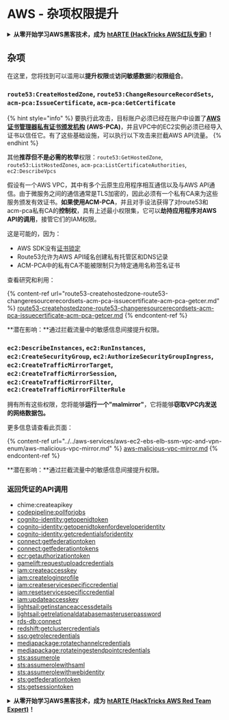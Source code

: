# AWS - 杂项权限提升

<details>

<summary><strong>从零开始学习AWS黑客技术，成为</strong> <a href="https://training.hacktricks.xyz/courses/arte"><strong>htARTE (HackTricks AWS红队专家)</strong></a><strong>！</strong></summary>

支持HackTricks的其他方式：

* 如果您希望在**HackTricks中看到您的公司广告**或**下载HackTricks的PDF**，请查看[**订阅计划**](https://github.com/sponsors/carlospolop)！
* 获取[**官方PEASS & HackTricks商品**](https://peass.creator-spring.com)
* 发现[**PEASS家族**](https://opensea.io/collection/the-peass-family)，我们独家的[**NFTs系列**](https://opensea.io/collection/the-peass-family)
* **加入** 💬 [**Discord群组**](https://discord.gg/hRep4RUj7f) 或 [**telegram群组**](https://t.me/peass) 或在**Twitter**上**关注**我 🐦 [**@carlospolopm**](https://twitter.com/carlospolopm)**。**
* **通过向** [**HackTricks**](https://github.com/carlospolop/hacktricks) 和 [**HackTricks Cloud**](https://github.com/carlospolop/hacktricks-cloud) github仓库提交PR来分享您的黑客技巧。

</details>

## 杂项

在这里，您将找到可以滥用以**提升权限**或**访问敏感数据**的**权限组合**。

### `route53:CreateHostedZone`, `route53:ChangeResourceRecordSets`, `acm-pca:IssueCertificate`, `acm-pca:GetCertificate`

{% hint style="info" %}
要执行此攻击，目标账户必须已经在账户中设置了[**AWS证书管理器私有证书颁发机构**](https://aws.amazon.com/certificate-manager/private-certificate-authority/) **(AWS-PCA)**，并且VPC中的EC2实例必须已经导入证书以信任它。有了这些基础设施，可以执行以下攻击来拦截AWS API流量。
{% endhint %}

其他**推荐但不是必需的枚举**权限：`route53:GetHostedZone`, `route53:ListHostedZones`, `acm-pca:ListCertificateAuthorities`, `ec2:DescribeVpcs`

假设有一个AWS VPC，其中有多个云原生应用程序相互通信以及与AWS API通信。由于微服务之间的通信通常是TLS加密的，因此必须有一个私有CA来为这些服务颁发有效证书。**如果使用ACM-PCA**，并且对手设法获得了对route53和acm-pca私有CA的**控制权**，具有上述最小权限集，它可以**劫持应用程序对AWS API的调用**，接管它们的IAM权限。

这是可能的，因为：

* AWS SDK没有[证书锁定](https://www.digicert.com/blog/certificate-pinning-what-is-certificate-pinning)
* Route53允许为AWS API域名创建私有托管区和DNS记录
* ACM-PCA中的私有CA不能被限制只为特定通用名称签名证书

查看研究和利用：

{% content-ref url="route53-createhostedzone-route53-changeresourcerecordsets-acm-pca-issuecertificate-acm-pca-getcer.md" %}
[route53-createhostedzone-route53-changeresourcerecordsets-acm-pca-issuecertificate-acm-pca-getcer.md](route53-createhostedzone-route53-changeresourcerecordsets-acm-pca-issuecertificate-acm-pca-getcer.md)
{% endcontent-ref %}

**潜在影响：**通过拦截流量中的敏感信息间接提升权限。

### `ec2:DescribeInstances`, `ec2:RunInstances`, `ec2:CreateSecurityGroup`, `ec2:AuthorizeSecurityGroupIngress`, `ec2:CreateTrafficMirrorTarget`, `ec2:CreateTrafficMirrorSession`, `ec2:CreateTrafficMirrorFilter`, `ec2:CreateTrafficMirrorFilterRule`

拥有所有这些权限，您将能够**运行一个"malmirror"**，它将能够**窃取VPC内发送的网络数据包。**

更多信息请查看此页面：

{% content-ref url="../../aws-services/aws-ec2-ebs-elb-ssm-vpc-and-vpn-enum/aws-malicious-vpc-mirror.md" %}
[aws-malicious-vpc-mirror.md](../../aws-services/aws-ec2-ebs-elb-ssm-vpc-and-vpn-enum/aws-malicious-vpc-mirror.md)
{% endcontent-ref %}

**潜在影响：**通过拦截流量中的敏感信息间接提升权限。

### 返回凭证的API调用

* chime:createapikey
* [codepipeline:pollforjobs](https://docs.aws.amazon.com/codepipeline/latest/APIReference/API_PollForJobs.html)
* [cognito-identity:getopenidtoken](https://docs.aws.amazon.com/cognitoidentity/latest/APIReference/API_GetOpenIdToken.html)
* [cognito-identity:getopenidtokenfordeveloperidentity](https://docs.aws.amazon.com/cognitoidentity/latest/APIReference/API_GetOpenIdTokenForDeveloperIdentity.html)
* [cognito-identity:getcredentialsforidentity](https://docs.aws.amazon.com/cognitoidentity/latest/APIReference/API_GetCredentialsForIdentity.html)
* [connect:getfederationtoken](https://docs.aws.amazon.com/connect/latest/APIReference/API_GetFederationToken.html)
* [connect:getfederationtokens](https://docs.aws.amazon.com/connect/latest/APIReference/API_GetFederationToken.html)
* [ecr:getauthorizationtoken](https://docs.aws.amazon.com/AmazonECR/latest/APIReference/API_GetAuthorizationToken.html)
* [gamelift:requestuploadcredentials](https://docs.aws.amazon.com/gamelift/latest/apireference/API_RequestUploadCredentials.html)
* [iam:createaccesskey](https://docs.aws.amazon.com/IAM/latest/APIReference/API_CreateAccessKey.html)
* [iam:createloginprofile](https://docs.aws.amazon.com/IAM/latest/APIReference/API_CreateLoginProfile.html)
* [iam:createservicespecificcredential](https://docs.aws.amazon.com/IAM/latest/APIReference/API_CreateServiceSpecificCredential.html)
* [iam:resetservicespecificcredential](https://docs.aws.amazon.com/IAM/latest/APIReference/API_ResetServiceSpecificCredential.html)
* [iam:updateaccesskey](https://docs.aws.amazon.com/IAM/latest/APIReference/API_UpdateAccessKey.html)
* [lightsail:getinstanceaccessdetails](https://docs.aws.amazon.com/lightsail/2016-11-28/api-reference/API_GetInstanceAccessDetails.html)
* [lightsail:getrelationaldatabasemasteruserpassword](https://docs.aws.amazon.com/lightsail/2016-11-28/api-reference/API_GetRelationalDatabaseMasterUserPassword.html)
* [rds-db:connect](https://docs.aws.amazon.com/AmazonRDS/latest/UserGuide/UsingWithRDS.IAMDBAuth.IAMPolicy.html)
* [redshift:getclustercredentials](https://docs.aws.amazon.com/redshift/latest/APIReference/API_GetClusterCredentials.html)
* [sso:getrolecredentials](https://docs.aws.amazon.com/singlesignon/latest/PortalAPIReference/API_GetRoleCredentials.html)
* [mediapackage:rotatechannelcredentials](https://docs.aws.amazon.com/mediapackage/latest/apireference/channels-id-credentials.html)
* [mediapackage:rotateingestendpointcredentials](https://docs.aws.amazon.com/mediapackage/latest/apireference/channels-id-ingest_endpoints-ingest_endpoint_id-credentials.html)
* [sts:assumerole](https://docs.aws.amazon.com/cli/latest/reference/sts/assume-role.html)
* [sts:assumerolewithsaml](https://docs.aws.amazon.com/cli/latest/reference/sts/assume-role-with-saml.html)
* [sts:assumerolewithwebidentity](https://docs.aws.amazon.com/cli/latest/reference/sts/assume-role-with-web-identity.html)
* [sts:getfederationtoken](https://docs.aws.amazon.com/cli/latest/reference/sts/get-federation-token.html)
* [sts:getsessiontoken](https://docs.aws.amazon.com/cli/latest/reference/sts/get-session-token.html)

<details>

<summary><strong>从零开始学习AWS黑客技术，成为</strong> <a href="https://training.hacktricks.xyz/courses/arte"><strong>htARTE (HackTricks AWS Red Team Expert)</strong></a><strong>！</strong></summary>

支持HackTricks的其他方式：

* 如果您想在**HackTricks中看到您的公司广告**或**下载HackTricks的PDF**，请查看[**订阅计划**](https://github.com/sponsors/carlospolop)！
* 获取[**官方PEASS & HackTricks商品**](https://peass.creator-spring.com)
* 发现[**PEASS家族**](https://opensea.io/collection/the-peass-family)，我们独家的[**NFTs系列**](https://opensea.io/collection/the-peass-family)
* **加入** 💬 [**Discord群组**](https://discord.gg/hRep4RUj7f) 或 [**telegram群组**](https://t.me/peass) 或在 **Twitter** 🐦 上**关注**我 [**@carlospolopm**](https://twitter.com/carlospolopm)**。**
* **通过向** [**HackTricks**](https://github.com/carlospolop/hacktricks) 和 [**HackTricks Cloud**](https://github.com/carlospolop/hacktricks-cloud) github仓库提交PR来分享您的黑客技巧。

</details>
